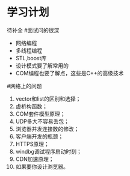 学习计划
====
待补全
#面试问的很深
- 网络编程
- 多线程编程
- STL,boost库
- 设计模式要了解常用的
- COM编程也要了解点，这些是C++的高级技术


#网络上的问题
1. vector和list的区别和选择；
2. 虚析构函数；
3. COM套件模型原理；
4. UDP多大不容易丢包；
5. 浏览器并发连接数的修改；
6. 客户端开发的瓶颈；
7. HTTPS原理；
8. windbg调试程序启动时刻；
9. CDN加速原理；
10. 如果要你设计浏览器。